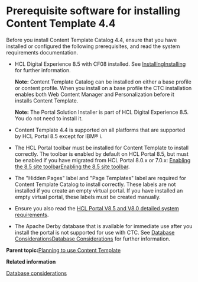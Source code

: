# Prerequisite software for installing Content Template 4.4

Before you install Content Template Catalog 4.4, ensure that you have installed or configured the following prerequisites, and read the system requirements documentation.

-   HCL Digital Experience 8.5 with CF08 installed. See [Installing](../install/installing_parent2.md)[Installing](../install/installing_parent2.md) for further information.

    **Note:** Content Template Catalog can be installed on either a base profile or content profile. When you install on a base profile the CTC installation enables both Web Content Manager and Personalization before it installs Content Template.

    **Note:** The Portal Solution Installer is part of HCL Digital Experience 8.5. You do not need to install it.

-   Content Template 4.4 is supported on all platforms that are supported by HCL Portal 8.5 except for IBM® i.
-   The HCL Portal toolbar must be installed for Content Template to install correctly. The toolbar is enabled by default on HCL Portal 8.5, but must be enabled if you have migrated from HCL Portal 8.0.x or 7.0.x: [Enabling the 8.5 site toolbar](../migrate/mig_t_enable_toolbar.md)[Enabling the 8.5 site toolbar](../migrate/mig_t_enable_toolbar.md).
-   The "Hidden Pages" label and "Page Templates" label are required for Content Template Catalog to install correctly. These labels are not installed if you create an empty virtual portal. If you have installed an empty virtual portal, these labels must be created manually.
-   Ensure you also read the [HCL Portal V8.5 and V8.0 detailed system requirements](https://support.hcltechsw.com/csm?id=kb_article&sysparm_article=KB0013514).
-   The Apache Derby database that is available for immediate use after you install the portal is not supported for use with CTC. See [Database Considerations](../plan/db_considerations.md)[Database Considerations](../plan/db_considerations.md) for further information.

**Parent topic:**[Planning to use Content Template](../ctc/ctc_inst_deployplans.md)

**Related information**  


[Database considerations](../plan/db_considerations.md)

